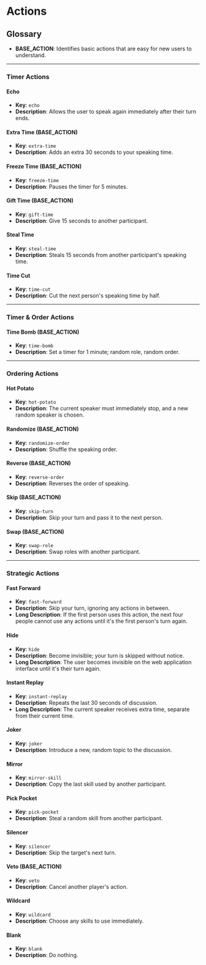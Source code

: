 # Actions

## Glossary

- **BASE_ACTION**: Identifies basic actions that are easy for new users to understand.

---

### Timer Actions

#### Echo

- **Key**: `echo`
- **Description**: Allows the user to speak again immediately after their turn ends.

#### Extra Time (BASE_ACTION)

- **Key**: `extra-time`
- **Description**: Adds an extra 30 seconds to your speaking time.

#### Freeze Time (BASE_ACTION)

- **Key**: `freeze-time`
- **Description**: Pauses the timer for 5 minutes.

#### Gift Time (BASE_ACTION)

- **Key**: `gift-time`
- **Description**: Give 15 seconds to another participant.

#### Steal Time

- **Key**: `steal-time`
- **Description**: Steals 15 seconds from another participant's speaking time.

#### Time Cut

- **Key**: `time-cut`
- **Description**: Cut the next person's speaking time by half.

---

### Timer & Order Actions

#### Time Bomb (BASE_ACTION)

- **Key**: `time-bomb`
- **Description**: Set a timer for 1 minute; random role, random order.

---

### Ordering Actions

#### Hot Potato

- **Key**: `hot-potato`
- **Description**: The current speaker must immediately stop, and a new random speaker is chosen.

#### Randomize (BASE_ACTION)

- **Key**: `randomize-order`
- **Description**: Shuffle the speaking order.

#### Reverse (BASE_ACTION)

- **Key**: `reverse-order`
- **Description**: Reverses the order of speaking.

#### Skip (BASE_ACTION)

- **Key**: `skip-turn`
- **Description**: Skip your turn and pass it to the next person.

#### Swap (BASE_ACTION)

- **Key**: `swap-role`
- **Description**: Swap roles with another participant.

---

### Strategic Actions

#### Fast Forward

- **Key**: `fast-forward`
- **Description**: Skip your turn, ignoring any actions in between.
- **Long Description**: If the first person uses this action, the next four people cannot use any actions until it's the first person's turn again.

#### Hide

- **Key**: `hide`
- **Description**: Become invisible; your turn is skipped without notice.
- **Long Description**: The user becomes invisible on the web application interface until it's their turn again.

#### Instant Replay

- **Key**: `instant-replay`
- **Description**: Repeats the last 30 seconds of discussion.
- **Long Description**: The current speaker receives extra time, separate from their current time.

#### Joker

- **Key**: `joker`
- **Description**: Introduce a new, random topic to the discussion.

#### Mirror

- **Key**: `mirror-skill`
- **Description**: Copy the last skill used by another participant.

#### Pick Pocket

- **Key**: `pick-pocket`
- **Description**: Steal a random skill from another participant.

#### Silencer

- **Key**: `silencer`
- **Description**: Skip the target's next turn.

#### Veto (BASE_ACTION)

- **Key**: `veto`
- **Description**: Cancel another player's action.

#### Wildcard

- **Key**: `wildcard`
- **Description**: Choose any skills to use immediately.

#### Blank

- **Key**: `blank`
- **Description**: Do nothing.
